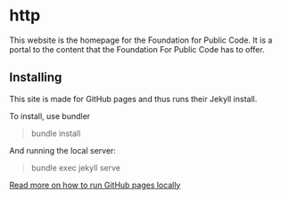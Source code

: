 # http

This website is the homepage for the Foundation for Public Code. It is a portal to the content that the Foundation For Public Code has to offer.

## Installing

This site is made for GitHub pages and thus runs their Jekyll install.

To install, use bundler

> bundle install

And running the local server:

> bundle exec jekyll serve

[Read more on how to run GitHub pages locally](https://help.github.com/articles/setting-up-your-github-pages-site-locally-with-jekyll/)
